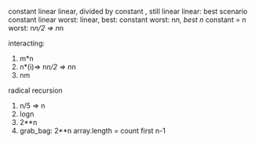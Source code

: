 constant
linear
linear, divided by constant , still linear
linear: best scenario constant
linear
worst: linear, best: constant
worst: n*n, best n* constant = n
worst: n*n/2 => n*n

interacting:
1. m*n
2. n*(i)=> n*n/2 => n*n
3. nm

radical recursion
1. n/5 => n
2. logn
3. 2**n
4. grab_bag: 2**n
array.length = count
first n-1 

